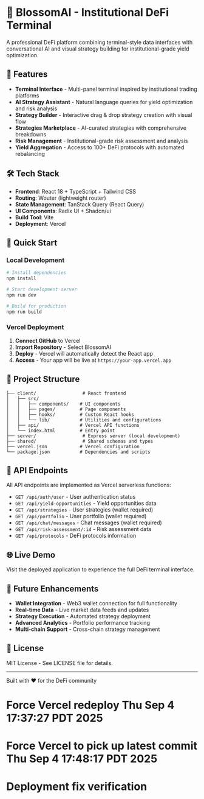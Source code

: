 # 🌸 BlossomAI - Institutional DeFi Terminal

A professional DeFi platform combining terminal-style data interfaces with conversational AI and visual strategy building for institutional-grade yield optimization.

## 🚀 Features

- **Terminal Interface** - Multi-panel terminal inspired by institutional trading platforms
- **AI Strategy Assistant** - Natural language queries for yield optimization and risk analysis
- **Strategy Builder** - Interactive drag & drop strategy creation with visual flow
- **Strategies Marketplace** - AI-curated strategies with comprehensive breakdowns
- **Risk Management** - Institutional-grade risk assessment and analysis
- **Yield Aggregation** - Access to 100+ DeFi protocols with automated rebalancing

## 🛠️ Tech Stack

- **Frontend**: React 18 + TypeScript + Tailwind CSS
- **Routing**: Wouter (lightweight router)
- **State Management**: TanStack Query (React Query)
- **UI Components**: Radix UI + Shadcn/ui
- **Build Tool**: Vite
- **Deployment**: Vercel

## 🚀 Quick Start

### Local Development
```bash
# Install dependencies
npm install

# Start development server
npm run dev

# Build for production
npm run build
```

### Vercel Deployment
1. **Connect GitHub** to Vercel
2. **Import Repository** - Select BlossomAI
3. **Deploy** - Vercel will automatically detect the React app
4. **Access** - Your app will be live at `https://your-app.vercel.app`

## 📁 Project Structure

```
├── client/                 # React frontend
│   ├── src/
│   │   ├── components/    # UI components
│   │   ├── pages/         # Page components
│   │   ├── hooks/         # Custom React hooks
│   │   └── lib/           # Utilities and configurations
│   ├── api/               # Vercel API functions
│   └── index.html         # Entry point
├── server/                 # Express server (local development)
├── shared/                 # Shared schemas and types
├── vercel.json            # Vercel configuration
└── package.json           # Dependencies and scripts
```

## 🔌 API Endpoints

All API endpoints are implemented as Vercel serverless functions:

- `GET /api/auth/user` - User authentication status
- `GET /api/yield-opportunities` - Yield opportunities data
- `GET /api/strategies` - User strategies (wallet required)
- `GET /api/portfolio` - User portfolio (wallet required)
- `GET /api/chat/messages` - Chat messages (wallet required)
- `GET /api/risk-assessment/:id` - Risk assessment data
- `GET /api/protocols` - DeFi protocols information

## 🌐 Live Demo

Visit the deployed application to experience the full DeFi terminal interface.

## 🔮 Future Enhancements

- **Wallet Integration** - Web3 wallet connection for full functionality
- **Real-time Data** - Live market data feeds and updates
- **Strategy Execution** - Automated strategy deployment
- **Advanced Analytics** - Portfolio performance tracking
- **Multi-chain Support** - Cross-chain strategy management

## 📝 License

MIT License - See LICENSE file for details.

---

Built with ❤️ for the DeFi community
# Force Vercel redeploy Thu Sep  4 17:37:27 PDT 2025
# Force Vercel to pick up latest commit Thu Sep  4 17:48:17 PDT 2025
# Deployment fix verification
